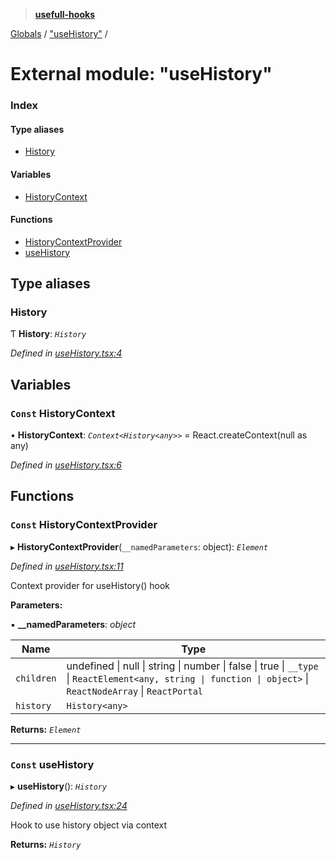 > **[usefull-hooks](../README.md)**

[Globals](../README.md) / ["useHistory"](_usehistory_.md) /

# External module: "useHistory"

### Index

#### Type aliases

* [History](_usehistory_.md#history)

#### Variables

* [HistoryContext](_usehistory_.md#const-historycontext)

#### Functions

* [HistoryContextProvider](_usehistory_.md#const-historycontextprovider)
* [useHistory](_usehistory_.md#const-usehistory)

## Type aliases

###  History

Ƭ **History**: *`History`*

*Defined in [useHistory.tsx:4](https://github.com/FujiHaruka/usefull-hooks/blob/e7b36a2/src/useHistory.tsx#L4)*

## Variables

### `Const` HistoryContext

• **HistoryContext**: *`Context<History<any>>`* =  React.createContext<History>(null as any)

*Defined in [useHistory.tsx:6](https://github.com/FujiHaruka/usefull-hooks/blob/e7b36a2/src/useHistory.tsx#L6)*

## Functions

### `Const` HistoryContextProvider

▸ **HistoryContextProvider**(`__namedParameters`: object): *`Element`*

*Defined in [useHistory.tsx:11](https://github.com/FujiHaruka/usefull-hooks/blob/e7b36a2/src/useHistory.tsx#L11)*

Context provider for useHistory() hook

**Parameters:**

▪ **__namedParameters**: *object*

Name | Type |
------ | ------ |
`children` | undefined \| null \| string \| number \| false \| true \| `__type` \| `ReactElement<any, string \| function \| object>` \| `ReactNodeArray` \| `ReactPortal` |
`history` | `History<any>` |

**Returns:** *`Element`*

___

### `Const` useHistory

▸ **useHistory**(): *`History`*

*Defined in [useHistory.tsx:24](https://github.com/FujiHaruka/usefull-hooks/blob/e7b36a2/src/useHistory.tsx#L24)*

Hook to use history object via context

**Returns:** *`History`*